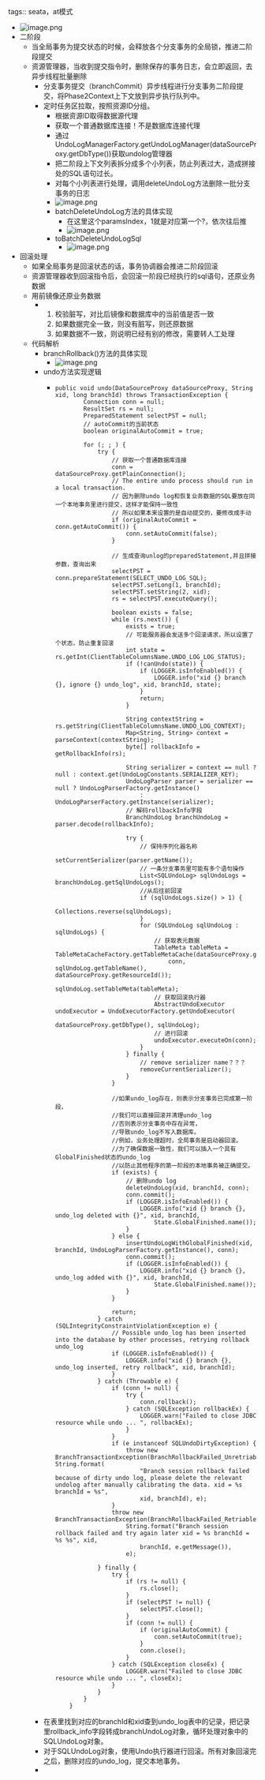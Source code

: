 tags:: seata，at模式

- ![image.png](../assets/image_1674450564445_0.png)
- 二阶段
	- 当全局事务为提交状态的时候，会释放各个分支事务的全局锁，推进二阶段提交
	- 资源管理器，当收到提交指令时，删除保存的事务日志，会立即返回，去异步线程批量删除
		- 分支事务提交（branchCommit）异步线程进行分支事务二阶段提交，将Phase2Context上下文放到异步执行队列中。
		- 定时任务区拉取，按照资源ID分组。
			- 根据资源ID取得数据源代理
			- 获取一个普通数据库连接！不是数据库连接代理
			- 通过 UndoLogManagerFactory.getUndoLogManager(dataSourceProxy.getDbType())获取undolog管理器
			- 把二阶段上下文列表拆分成多个小列表，防止列表过大，造成拼接处的SQL语句过长。
			- 对每个小列表进行处理，调用deleteUndoLog方法删除一批分支事务的日志
			- ![image.png](../assets/image_1674529510327_0.png)
			- batchDeleteUndoLog方法的具体实现
				- 在这里这个paramsIndex，1就是对应第一个?，依次往后推
				- ![image.png](../assets/image_1674529882209_0.png)
			- toBatchDeleteUndoLogSql
				- ![image.png](../assets/image_1674530156033_0.png)
- 回滚处理
	- 如果全局事务是回滚状态的话，事务协调器会推进二阶段回滚
	- 资源管理器收到回滚指令后，会回滚一阶段已经执行的sql语句，还原业务数据
	- 用前镜像还原业务数据
		- 1. 校验脏写，对比后镜像和数据库中的当前值是否一致
		  2. 如果数据完全一致，则没有脏写，则还原数据
		  3. 如果数据不一致，则说明已经有别的修改，需要转人工处理
	- 代码解析
		- branchRollback()方法的具体实现
			- ![image.png](../assets/image_1674536065027_0.png)
		- undo方法实现逻辑
			- ```
			  public void undo(DataSourceProxy dataSourceProxy, String xid, long branchId) throws TransactionException {
			          Connection conn = null;
			          ResultSet rs = null;
			          PreparedStatement selectPST = null;
			          // autoCommit的当前状态
			          boolean originalAutoCommit = true;
			  
			          for (; ; ) {
			              try {
			                  // 获取一个普通数据库连接
			                  conn = dataSourceProxy.getPlainConnection();
			                  // The entire undo process should run in a local transaction.
			                  // 因为删除undo log和恢复业务数据的SQL要放在同一个本地事务里进行提交，这样才能保持一致性
			                  // 所以如果本来设置的是自动提交的，要修改成手动
			                  if (originalAutoCommit = conn.getAutoCommit()) {
			                      conn.setAutoCommit(false);
			                  }
			  
			                  // 生成查询unlog的preparedStatement,并且拼接参数，查询出来
			                  selectPST = conn.prepareStatement(SELECT_UNDO_LOG_SQL);
			                  selectPST.setLong(1, branchId);
			                  selectPST.setString(2, xid);
			                  rs = selectPST.executeQuery();
			  
			                  boolean exists = false;
			                  while (rs.next()) {
			                      exists = true;
			                      // 可能服务器会发送多个回滚请求，所以设置了个状态，防止重复回滚
			                      int state = rs.getInt(ClientTableColumnsName.UNDO_LOG_LOG_STATUS);
			                      if (!canUndo(state)) {
			                          if (LOGGER.isInfoEnabled()) {
			                              LOGGER.info("xid {} branch {}, ignore {} undo_log", xid, branchId, state);
			                          }
			                          return;
			                      }
			  
			                      String contextString = rs.getString(ClientTableColumnsName.UNDO_LOG_CONTEXT);
			                      Map<String, String> context = parseContext(contextString);
			                      byte[] rollbackInfo = getRollbackInfo(rs);
			  
			                      String serializer = context == null ? null : context.get(UndoLogConstants.SERIALIZER_KEY);
			                      UndoLogParser parser = serializer == null ? UndoLogParserFactory.getInstance()
			                          : UndoLogParserFactory.getInstance(serializer);
			                      // 解码rollbackInfo字段
			                      BranchUndoLog branchUndoLog = parser.decode(rollbackInfo);
			  
			                      try {
			                          // 保持序列化器名称
			                          setCurrentSerializer(parser.getName());
			                          // 一条分支事务里可能有多个语句操作
			                          List<SQLUndoLog> sqlUndoLogs = branchUndoLog.getSqlUndoLogs();
			                          //从后往前回滚
			                          if (sqlUndoLogs.size() > 1) {
			                              Collections.reverse(sqlUndoLogs);
			                          }
			                          for (SQLUndoLog sqlUndoLog : sqlUndoLogs) {
			                              // 获取表元数据
			                              TableMeta tableMeta = TableMetaCacheFactory.getTableMetaCache(dataSourceProxy.getDbType()).getTableMeta(
			                                  conn, sqlUndoLog.getTableName(), dataSourceProxy.getResourceId());
			                              sqlUndoLog.setTableMeta(tableMeta);
			                              // 获取回滚执行器
			                              AbstractUndoExecutor undoExecutor = UndoExecutorFactory.getUndoExecutor(
			                                  dataSourceProxy.getDbType(), sqlUndoLog);
			                              // 进行回滚
			                              undoExecutor.executeOn(conn);
			                          }
			                      } finally {
			                          // remove serializer name？？？
			                          removeCurrentSerializer();
			                      }
			                  }
			  
			                  //如果undo_log存在，则表示分支事务已完成第一阶段，
			                  //我们可以直接回滚并清理undo_log
			                  //否则表示分支事务中存在异常，
			                  //导致undo_log不写入数据库。
			                  //例如，业务处理超时，全局事务是启动器回滚。
			                  //为了确保数据一致性，我们可以插入一个具有GlobalFinished状态的undo_log
			                  //以防止其他程序的第一阶段的本地事务被正确提交。
			                  if (exists) {
			                      // 删除undo log
			                      deleteUndoLog(xid, branchId, conn);
			                      conn.commit();
			                      if (LOGGER.isInfoEnabled()) {
			                          LOGGER.info("xid {} branch {}, undo_log deleted with {}", xid, branchId,
			                              State.GlobalFinished.name());
			                      }
			                  } else {
			                      insertUndoLogWithGlobalFinished(xid, branchId, UndoLogParserFactory.getInstance(), conn);
			                      conn.commit();
			                      if (LOGGER.isInfoEnabled()) {
			                          LOGGER.info("xid {} branch {}, undo_log added with {}", xid, branchId,
			                              State.GlobalFinished.name());
			                      }
			                  }
			  
			                  return;
			              } catch (SQLIntegrityConstraintViolationException e) {
			                  // Possible undo_log has been inserted into the database by other processes, retrying rollback undo_log
			                  if (LOGGER.isInfoEnabled()) {
			                      LOGGER.info("xid {} branch {}, undo_log inserted, retry rollback", xid, branchId);
			                  }
			              } catch (Throwable e) {
			                  if (conn != null) {
			                      try {
			                          conn.rollback();
			                      } catch (SQLException rollbackEx) {
			                          LOGGER.warn("Failed to close JDBC resource while undo ... ", rollbackEx);
			                      }
			                  }
			                  if (e instanceof SQLUndoDirtyException) {
			                      throw new BranchTransactionException(BranchRollbackFailed_Unretriable, String.format(
			                          "Branch session rollback failed because of dirty undo log, please delete the relevant undolog after manually calibrating the data. xid = %s branchId = %s",
			                          xid, branchId), e);
			                  }
			                  throw new BranchTransactionException(BranchRollbackFailed_Retriable,
			                      String.format("Branch session rollback failed and try again later xid = %s branchId = %s %s", xid,
			                          branchId, e.getMessage()),
			                      e);
			  
			              } finally {
			                  try {
			                      if (rs != null) {
			                          rs.close();
			                      }
			                      if (selectPST != null) {
			                          selectPST.close();
			                      }
			                      if (conn != null) {
			                          if (originalAutoCommit) {
			                              conn.setAutoCommit(true);
			                          }
			                          conn.close();
			                      }
			                  } catch (SQLException closeEx) {
			                      LOGGER.warn("Failed to close JDBC resource while undo ... ", closeEx);
			                  }
			              }
			          }
			      }
			  ```
		- 在表里找到对应的branchId和xid查到undo_log表中的记录，把记录里rollback_info字段转成branchUndoLog对象，循环处理对象中的SQLUndoLog对象。
		- 对于SQLUndoLog对象，使用Undo执行器进行回滚。所有对象回滚完之后，删除对应的undo_log，提交本地事务。
		-